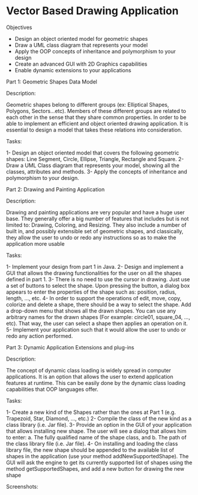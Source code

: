 # Vector Based Drawing Application 

Objectives

- Design an object oriented model for geometric shapes
- Draw a UML class diagram that represents your model
- Apply the OOP concepts of inheritance and polymorphism to your design
- Create an advanced GUI with 2D Graphics capabilities
- Enable dynamic extensions to your applications

Part 1: Geometric Shapes Data Model

Description:

Geometric shapes belong to different groups (ex: Elliptical Shapes, Polygons,
Sectors…etc). Members of these different groups are related to each other in the
sense that they share common properties. In order to be able to implement an
efficient and object oriented drawing application. It is essential to design a model
that takes these relations into consideration.

Tasks:

1- Design an object oriented model that covers the following geometric shapes: Line
Segment, Circle, Ellipse, Triangle, Rectangle and Square.
2- Draw a UML Class diagram that represents your model, showing all the classes,
attributes and methods.
3- Apply the concepts of inheritance and polymorphism to your design.

Part 2: Drawing and Painting Application

Description:

Drawing and painting applications are very popular and have a huge user base.
They generally offer a big number of features that includes but is not limited to:
Drawing, Coloring, and Resizing. They also include a number of built in, and
possibly extensible set of geometric shapes, and classically, they allow the user to
undo or redo any instructions so as to make the application more usable

Tasks:

1- Implement your design from part 1 in Java.
2- Design and implement a GUI that allows the drawing functionalities for the user
on all the shapes defined in part 1.
3- There is no need to use the cursor in drawing. Just use a set of buttons to select
the shape. Upon pressing the button, a dialog box appears to enter the
properties of the shape such as: position, radius, length, …, etc. 
4- In order to support the operations of edit, move, copy, colorize and delete a
shape, there should be a way to select the shape. Add a drop-down menu that
shows all the drawn shapes. You can use any arbitrary names for the drawn
shapes (For example: circle01, square_04, …, etc). That way, the user can select a
shape then applies an operation on it.
5- Implement your application such that it would allow the user to undo or redo any
action performed. 

Part 3: Dynamic Application Extensions and plug-ins

Description:

The concept of dynamic class loading is widely spread in computer applications. It
is an option that allows the user to extend application features at runtime. This
can be easily done by the dynamic class loading capabilities that OOP languages
offer.

Tasks:

1- Create a new kind of the Shapes rather than the ones at Part 1 (e.g. Trapezoid,
Star, Diamond, …, etc.)
2- Compile the class of the new kind as a class library (i.e. Jar file).
3- Provide an option in the GUI of your application that allows installing new shape.
The user will see a dialog that allows him to enter:
a. The fully qualified name of the shape class, and
b. The path of the class library file (i.e. Jar file).
4- On installing and loading the class library file, the new shape should be appended
to the available list of shapes in the application (use your method
addNewSupportedShape). The GUI will ask the engine to get its currently
supported list of shapes using the method getSupportedShapes, and add a new
button for drawing the new shape 


Screenshots:


